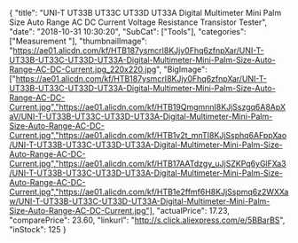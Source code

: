 {
	"title": "UNI-T UT33B UT33C UT33D UT33A Digital Multimeter Mini Palm Size Auto Range AC DC Current Voltage Resistance Transistor Tester",
	"date": "2018-10-31 10:30:20",
	"SubCat": ["Tools"],
	"categories": ["Measurement "],
	"thumbnailImage": "https://ae01.alicdn.com/kf/HTB187ysmcrI8KJjy0Fhq6zfnpXar/UNI-T-UT33B-UT33C-UT33D-UT33A-Digital-Multimeter-Mini-Palm-Size-Auto-Range-AC-DC-Current.jpg_220x220.jpg",
	"BigImage": ["https://ae01.alicdn.com/kf/HTB187ysmcrI8KJjy0Fhq6zfnpXar/UNI-T-UT33B-UT33C-UT33D-UT33A-Digital-Multimeter-Mini-Palm-Size-Auto-Range-AC-DC-Current.jpg","https://ae01.alicdn.com/kf/HTB19QmgmnnI8KJjSszgq6A8ApXaV/UNI-T-UT33B-UT33C-UT33D-UT33A-Digital-Multimeter-Mini-Palm-Size-Auto-Range-AC-DC-Current.jpg","https://ae01.alicdn.com/kf/HTB1v2t_mnTI8KJjSsphq6AFppXao/UNI-T-UT33B-UT33C-UT33D-UT33A-Digital-Multimeter-Mini-Palm-Size-Auto-Range-AC-DC-Current.jpg","https://ae01.alicdn.com/kf/HTB17AATdzgy_uJjSZKPq6yGlFXa3/UNI-T-UT33B-UT33C-UT33D-UT33A-Digital-Multimeter-Mini-Palm-Size-Auto-Range-AC-DC-Current.jpg","https://ae01.alicdn.com/kf/HTB1e2ffmf6H8KJjSspmq6z2WXXaw/UNI-T-UT33B-UT33C-UT33D-UT33A-Digital-Multimeter-Mini-Palm-Size-Auto-Range-AC-DC-Current.jpg"],
	"actualPrice": 17.23,
	"comparePrice": 23.60,
	"linkurl": "http://s.click.aliexpress.com/e/5BBarBS",
	"inStock": 125
}
